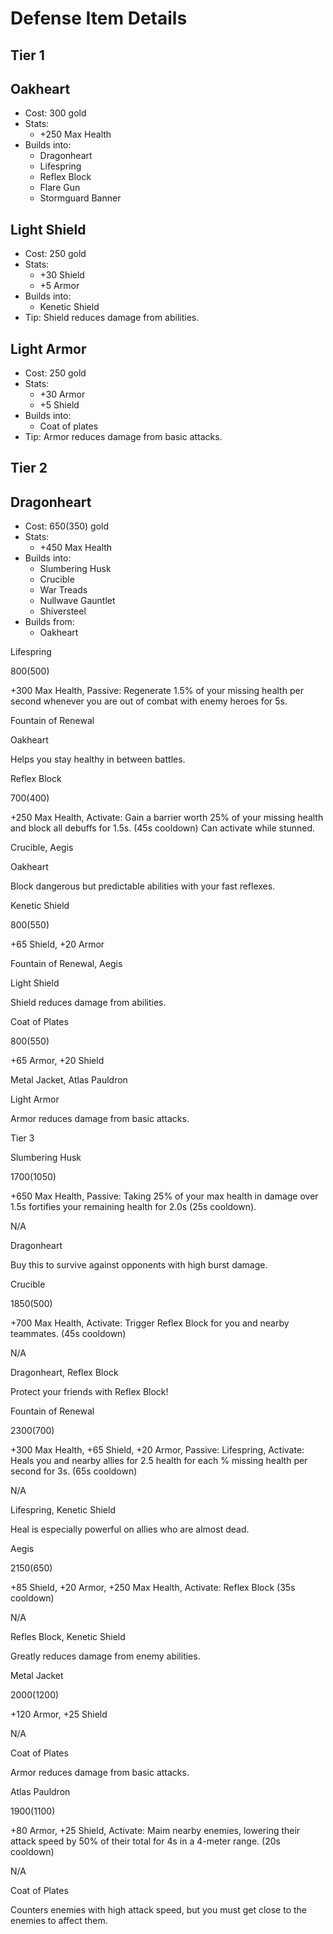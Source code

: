 # Defense Item Details

## Tier 1

## Oakheart

* Cost: 300   gold
* Stats: 
  * +250 Max Health
* Builds into:
  * Dragonheart
  * Lifespring
  * Reflex Block
  * Flare Gun
  * Stormguard Banner

## Light Shield

* Cost: 250   gold
* Stats:
  * +30 Shield
  * +5 Armor
* Builds into:
  * Kenetic Shield
* Tip: Shield reduces damage from abilities.

## Light Armor

* Cost: 250   gold
* Stats:
  * +30 Armor
  * +5 Shield
* Builds into:
  * Coat of plates
* Tip: Armor reduces damage from basic attacks.

## Tier 2

## Dragonheart

* Cost: 650\(350\)   gold
* Stats:
  * +450 Max Health
* Builds into:
  * Slumbering Husk
  * Crucible
  * War Treads
  * Nullwave Gauntlet
  * Shiversteel
* Builds from:
  * Oakheart



Lifespring



800\(500\)



+300 Max Health, Passive: Regenerate 1.5% of your missing health per second whenever you are out of combat with enemy heroes for 5s.



Fountain of Renewal



Oakheart



Helps you stay healthy in between battles.





Reflex Block



700\(400\)



+250 Max Health, Activate: Gain a barrier worth 25% of your missing health and block all debuffs for 1.5s. \(45s cooldown\) Can activate while stunned.



Crucible, Aegis



Oakheart



Block dangerous but predictable abilities with your fast reflexes.





Kenetic Shield



800\(550\)



+65 Shield, +20 Armor



Fountain of Renewal, Aegis



Light Shield



Shield reduces damage from abilities.





Coat of Plates



800\(550\)



+65 Armor, +20 Shield



Metal Jacket, Atlas Pauldron



Light Armor



Armor reduces damage from basic attacks.



Tier 3

















Slumbering Husk



1700\(1050\)



+650 Max Health, Passive: Taking 25% of your max health in damage over 1.5s fortifies your remaining health for 2.0s \(25s cooldown\).



N/A



Dragonheart



Buy this to survive against opponents with high burst damage.





Crucible



1850\(500\)



+700 Max Health, Activate: Trigger Reflex Block for you and nearby teammates. \(45s cooldown\)



N/A



Dragonheart, Reflex Block



Protect your friends with Reflex Block!





Fountain of Renewal



2300\(700\)



+300 Max Health, +65 Shield, +20 Armor, Passive: Lifespring, Activate: Heals you and nearby allies for 2.5 health for each % missing health per second for 3s. \(65s cooldown\)



N/A



Lifespring, Kenetic Shield



Heal is especially powerful on allies who are almost dead.





Aegis



2150\(650\)



+85 Shield, +20 Armor, +250 Max Health, Activate: Reflex Block \(35s cooldown\)



N/A



Refles Block, Kenetic Shield



Greatly reduces damage from enemy abilities.





Metal Jacket



2000\(1200\)



+120 Armor, +25 Shield



N/A



Coat of Plates



Armor reduces damage from basic attacks.





Atlas Pauldron



1900\(1100\)



+80 Armor, +25 Shield, Activate: Maim nearby enemies, lowering their attack speed by 50% of their total for 4s in a 4-meter range. \(20s cooldown\)



N/A



Coat of Plates



Counters enemies with high attack speed, but you must get close to the enemies to affect them.

